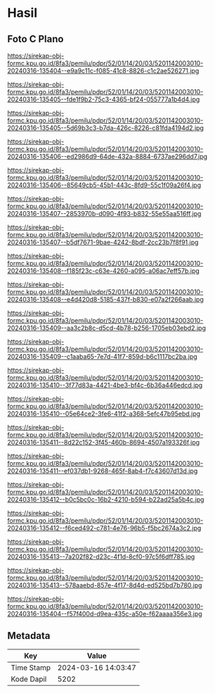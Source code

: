 # Hasil

## Foto C Plano

https://sirekap-obj-formc.kpu.go.id/8fa3/pemilu/pdpr/52/01/14/20/03/5201142003010-20240316-135404--e9a9c11c-f085-41c8-8826-c1c2ae526271.jpg

https://sirekap-obj-formc.kpu.go.id/8fa3/pemilu/pdpr/52/01/14/20/03/5201142003010-20240316-135405--fde1f9b2-75c3-4365-bf24-055777a1b4d4.jpg

https://sirekap-obj-formc.kpu.go.id/8fa3/pemilu/pdpr/52/01/14/20/03/5201142003010-20240316-135405--5d69b3c3-b7da-426c-8226-c81fda4194d2.jpg

https://sirekap-obj-formc.kpu.go.id/8fa3/pemilu/pdpr/52/01/14/20/03/5201142003010-20240316-135406--ed2986d9-64de-432a-8884-6737ae296dd7.jpg

https://sirekap-obj-formc.kpu.go.id/8fa3/pemilu/pdpr/52/01/14/20/03/5201142003010-20240316-135406--85649cb5-45b1-443c-8fd9-55c1f09a26f4.jpg

https://sirekap-obj-formc.kpu.go.id/8fa3/pemilu/pdpr/52/01/14/20/03/5201142003010-20240316-135407--2853970b-d090-4f93-b832-55e55aa516ff.jpg

https://sirekap-obj-formc.kpu.go.id/8fa3/pemilu/pdpr/52/01/14/20/03/5201142003010-20240316-135407--b5df7671-9bae-4242-8bdf-2cc23b7f8f91.jpg

https://sirekap-obj-formc.kpu.go.id/8fa3/pemilu/pdpr/52/01/14/20/03/5201142003010-20240316-135408--f185f23c-c63e-4260-a095-a06ac7eff57b.jpg

https://sirekap-obj-formc.kpu.go.id/8fa3/pemilu/pdpr/52/01/14/20/03/5201142003010-20240316-135408--e4d420d8-5185-437f-b830-e07a2f266aab.jpg

https://sirekap-obj-formc.kpu.go.id/8fa3/pemilu/pdpr/52/01/14/20/03/5201142003010-20240316-135409--aa3c2b8c-d5cd-4b78-b256-1705eb03ebd2.jpg

https://sirekap-obj-formc.kpu.go.id/8fa3/pemilu/pdpr/52/01/14/20/03/5201142003010-20240316-135409--c1aaba65-7e7d-41f7-859d-b6c1117bc2ba.jpg

https://sirekap-obj-formc.kpu.go.id/8fa3/pemilu/pdpr/52/01/14/20/03/5201142003010-20240316-135410--3f77d83a-4421-4be3-bf4c-6b36a446edcd.jpg

https://sirekap-obj-formc.kpu.go.id/8fa3/pemilu/pdpr/52/01/14/20/03/5201142003010-20240316-135410--05e64ce2-3fe6-41f2-a368-5efc47b95ebd.jpg

https://sirekap-obj-formc.kpu.go.id/8fa3/pemilu/pdpr/52/01/14/20/03/5201142003010-20240316-135411--8d22c152-3f45-460b-8694-4507a193326f.jpg

https://sirekap-obj-formc.kpu.go.id/8fa3/pemilu/pdpr/52/01/14/20/03/5201142003010-20240316-135411--ef037db1-9268-465f-8ab4-f7c43607d13d.jpg

https://sirekap-obj-formc.kpu.go.id/8fa3/pemilu/pdpr/52/01/14/20/03/5201142003010-20240316-135412--b0c5bc0c-16b2-4210-b594-b22ad25a5b4c.jpg

https://sirekap-obj-formc.kpu.go.id/8fa3/pemilu/pdpr/52/01/14/20/03/5201142003010-20240316-135412--f6ced492-c781-4e76-96b5-f5bc2674a3c2.jpg

https://sirekap-obj-formc.kpu.go.id/8fa3/pemilu/pdpr/52/01/14/20/03/5201142003010-20240316-135413--7a202f82-d23c-4f1d-8cf0-97c5f6dff785.jpg

https://sirekap-obj-formc.kpu.go.id/8fa3/pemilu/pdpr/52/01/14/20/03/5201142003010-20240316-135413--578aaebd-857e-4f17-8d4d-ed525bd7b780.jpg

https://sirekap-obj-formc.kpu.go.id/8fa3/pemilu/pdpr/52/01/14/20/03/5201142003010-20240316-135404--f57f400d-d9ea-435c-a50e-f62aaaa356e3.jpg


## Metadata

| Key        | Value               |
| ---------- | ------------------- |
| Time Stamp | 2024-03-16 14:03:47 |
| Kode Dapil | 5202                |



